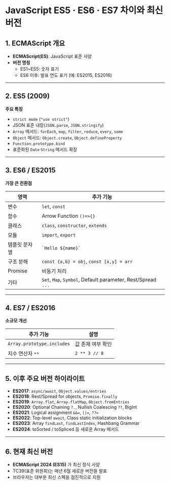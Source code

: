# JavaScript ES5 · ES6 · ES7 차이와 최신 버전

## 1. ECMAScript 개요
- **ECMAScript(ES)**: JavaScript 표준 사양  
- **버전 명칭**  
  - ES1~ES5: 숫자 표기  
  - ES6 이후: 발표 연도 표기 (예: ES2015, ES2016)

---

## 2. ES5 (2009)
**주요 특징**
- `strict mode` (`"use strict"`)
- JSON 표준 내장(`JSON.parse`, `JSON.stringify`)
- `Array` 메서드: `forEach`, `map`, `filter`, `reduce`, `every`, `some`
- `Object` 메서드: `Object.create`, `Object.defineProperty`
- `Function.prototype.bind`
- 표준화된 `Date`·`String` 메서드 확장

---

## 3. ES6 / ES2015
**가장 큰 전환점**

| 영역 | 추가 기능 |
|------|-----------|
| 변수 | `let`, `const` |
| 함수 | Arrow Function `()=>{}` |
| 클래스 | `class`, `constructor`, `extends` |
| 모듈 | `import`, `export` |
| 템플릿 문자열 | `` `Hello ${name}` `` |
| 구조 분해 | `const {a,b} = obj`, `const [x,y] = arr` |
| Promise | 비동기 처리 |
| 기타 | `Set`, `Map`, `Symbol`, Default parameter, Rest/Spread `...` |

---

## 4. ES7 / ES2016
**소규모 개선**

| 추가 기능 | 설명 |
|----------|-----|
| `Array.prototype.includes` | 값 존재 여부 확인 |
| 지수 연산자 `**` | `2 ** 3 // 8` |

---

## 5. 이후 주요 버전 하이라이트
- **ES2017**: `async/await`, `Object.values/entries`
- **ES2018**: Rest/Spread for objects, `Promise.finally`
- **ES2019**: `Array.flat`, `Array.flatMap`, `Object.fromEntries`
- **ES2020**: Optional Chaining `?.`, Nullish Coalescing `??`, BigInt
- **ES2021**: Logical assignment `&&=`, `||=`, `??=`
- **ES2022**: Top-level `await`, Class static initialization blocks
- **ES2023**: Array `findLast`, `findLastIndex`, Hashbang Grammar
- **ES2024**: toSorted / toSpliced 등 새로운 Array 메서드

---

## 6. 현재 최신 버전
- **ECMAScript 2024 (ES15)** 가 최신 정식 사양  
- TC39(표준 위원회)는 매년 6월 새로운 버전을 발표  
- 브라우저는 대부분 최신 스펙을 점진적으로 지원
